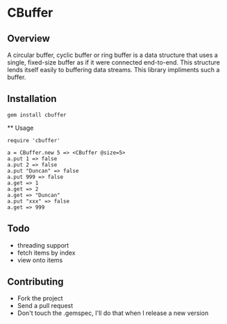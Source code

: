 # CBuffer

## Overview

A circular buffer, cyclic buffer or ring buffer is a data structure that uses 
a single, fixed-size buffer as if it were connected end-to-end. This structure 
lends itself easily to buffering data streams. This library impliments such a 
buffer.

## Installation

    gem install cbuffer

** Usage

    require 'cbuffer'

    a = CBuffer.new 5 => <CBuffer @size=5> 
    a.put 1 => false 
    a.put 2 => false 
    a.put "Duncan" => false 
    a.put 999 => false 
    a.get => 1 
    a.get => 2 
    a.get => "Duncan" 
    a.put "xxx" => false 
    a.get => 999

## Todo

* threading support 
* fetch items by index
* view onto items

## Contributing

* Fork the project
* Send a pull request
* Don't touch the .gemspec, I'll do that when I release a new version
